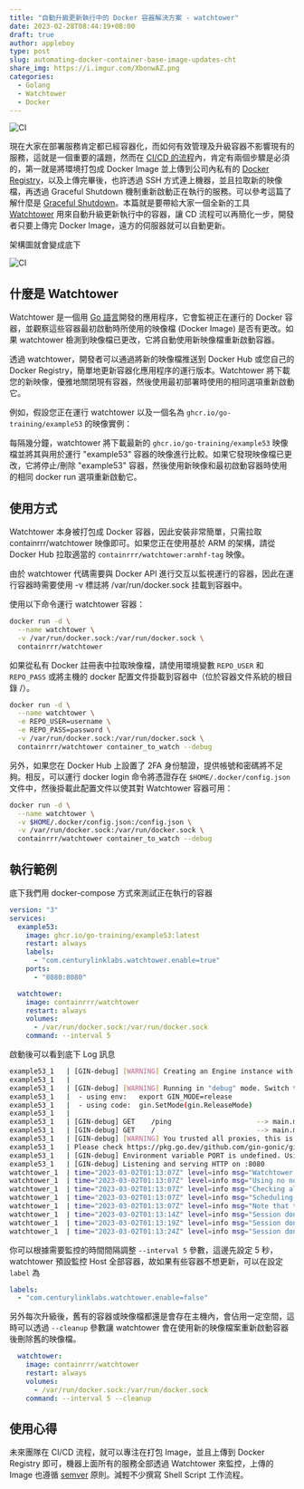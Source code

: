 ```yaml
---
title: "自動升級更新執行中的 Docker 容器解決方案 - watchtower"
date: 2023-02-28T08:44:19+08:00
draft: true
author: appleboy
type: post
slug: automating-docker-container-base-image-updates-cht
share_img: https://i.imgur.com/XbonwAZ.png
categories:
  - Golang
  - Watchtower
  - Docker
---
```


![CI](https://i.imgur.com/XbonwAZ.png)

現在大家在部署服務肯定都已經容器化，而如何有效管理及升級容器不影響現有的服務，這就是一個重要的議題，然而在 [CI/CD 的流程](https://zh.wikipedia.org/zh-tw/CI/CD)內，肯定有兩個步驟是必須的，第一就是將環境打包成 Docker Image 並上傳到公司內私有的 [Docker Registry](https://docs.docker.com/registry/)，以及上傳完畢後，也許透過 SSH 方式連上機器，並且拉取新的映像檔，再透過 Graceful Shutdown 機制重新啟動正在執行的服務。可以參考這篇了解什麼是 [Graceful Shutdown](https://blog.wu-boy.com/2020/02/what-is-graceful-shutdown-in-golang/)。本篇就是要帶給大家一個全新的工具 [Watchtower](https://containrrr.dev/watchtower) 用來自動升級更新執行中的容器，讓 CD 流程可以再簡化一步，開發者只要上傳完 Docker Image，遠方的伺服器就可以自動更新。

<!--more-->

架構圖就會變成底下

![CI](https://i.imgur.com/sPCVa57.png)

## 什麼是 Watchtower

Watchtower 是一個用 [Go 語言](https://go.dev)開發的應用程序，它會監視正在運行的 Docker 容器，並觀察這些容器最初啟動時所使用的映像檔 (Docker Image) 是否有更改。如果 watchtower 檢測到映像檔已更改，它將自動使用新映像檔重新啟動容器。

透過 watchtower，開發者可以通過將新的映像檔推送到 Docker Hub 或您自己的 Docker Registry，簡單地更新容器化應用程序的運行版本。Watchtower 將下載您的新映像，優雅地關閉現有容器，然後使用最初部署時使用的相同選項重新啟動它。

例如，假設您正在運行 watchtower 以及一個名為 `ghcr.io/go-training/example53` 的映像實例：

每隔幾分鐘，watchtower 將下載最新的 `ghcr.io/go-training/example53` 映像檔並將其與用於運行 "example53" 容器的映像進行比較。如果它發現映像檔已更改，它將停止/刪除 "example53" 容器，然後使用新映像和最初啟動容器時使用的相同 docker run 選項重新啟動它。

## 使用方式

Watchtower 本身被打包成 Docker 容器，因此安裝非常簡單，只需拉取 containrrr/watchtower 映像即可。如果您正在使用基於 ARM 的架構，請從 Docker Hub 拉取適當的 `containrrr/watchtower:armhf-tag` 映像。

由於 watchtower 代碼需要與 Docker API 進行交互以監視運行的容器，因此在運行容器時需要使用 -v 標誌將 /var/run/docker.sock 挂載到容器中。

使用以下命令運行 watchtower 容器：

```sh
docker run -d \
  --name watchtower \
  -v /var/run/docker.sock:/var/run/docker.sock \
  containrrr/watchtower
```

如果從私有 Docker 註冊表中拉取映像檔，請使用環境變數 `REPO_USER` 和 `REPO_PASS` 或將主機的 docker 配置文件掛載到容器中（位於容器文件系統的根目錄 /）。

```sh
docker run -d \
  --name watchtower \
  -e REPO_USER=username \
  -e REPO_PASS=password \
  -v /var/run/docker.sock:/var/run/docker.sock \
  containrrr/watchtower container_to_watch --debug
```

另外，如果您在 Docker Hub 上設置了 2FA 身份驗證，提供帳號和密碼將不足夠。相反，可以運行 docker login 命令將憑證存在 `$HOME/.docker/config.json` 文件中，然後掛載此配置文件以使其對 Watchtower 容器可用：

```sh
docker run -d \
  --name watchtower \
  -v $HOME/.docker/config.json:/config.json \
  -v /var/run/docker.sock:/var/run/docker.sock \
  containrrr/watchtower container_to_watch --debug
```

## 執行範例

底下我們用 docker-compose 方式來測試正在執行的容器

```yml
version: "3"
services:
  example53:
    image: ghcr.io/go-training/example53:latest
    restart: always
    labels:
      - "com.centurylinklabs.watchtower.enable=true"
    ports:
      - "8080:8080"

  watchtower:
    image: containrrr/watchtower
    restart: always
    volumes:
      - /var/run/docker.sock:/var/run/docker.sock
    command: --interval 5
```

啟動後可以看到底下 Log 訊息

```sh
example53_1   | [GIN-debug] [WARNING] Creating an Engine instance with the Logger and Recovery middleware already attached.
example53_1   |
example53_1   | [GIN-debug] [WARNING] Running in "debug" mode. Switch to "release" mode in production.
example53_1   |  - using env:	export GIN_MODE=release
example53_1   |  - using code:	gin.SetMode(gin.ReleaseMode)
example53_1   |
example53_1   | [GIN-debug] GET    /ping                     --> main.main.func1 (3 handlers)
example53_1   | [GIN-debug] GET    /                         --> main.main.func2 (3 handlers)
example53_1   | [GIN-debug] [WARNING] You trusted all proxies, this is NOT safe. We recommend you to set a value.
example53_1   | Please check https://pkg.go.dev/github.com/gin-gonic/gin#readme-don-t-trust-all-proxies for details.
example53_1   | [GIN-debug] Environment variable PORT is undefined. Using port :8080 by default
example53_1   | [GIN-debug] Listening and serving HTTP on :8080
watchtower_1  | time="2023-03-02T01:13:07Z" level=info msg="Watchtower 1.5.3"
watchtower_1  | time="2023-03-02T01:13:07Z" level=info msg="Using no notifications"
watchtower_1  | time="2023-03-02T01:13:07Z" level=info msg="Checking all containers (except explicitly disabled with label)"
watchtower_1  | time="2023-03-02T01:13:07Z" level=info msg="Scheduling first run: 2023-03-02 01:13:12 +0000 UTC"
watchtower_1  | time="2023-03-02T01:13:07Z" level=info msg="Note that the first check will be performed in 4 seconds"
watchtower_1  | time="2023-03-02T01:13:14Z" level=info msg="Session done" Failed=0 Scanned=2 Updated=0 notify=no
watchtower_1  | time="2023-03-02T01:13:19Z" level=info msg="Session done" Failed=0 Scanned=2 Updated=0 notify=no
watchtower_1  | time="2023-03-02T01:13:24Z" level=info msg="Session done" Failed=0 Scanned=2 Updated=0 notify=no
```

你可以根據需要監控的時間間隔調整 `--interval 5` 參數，這邊先設定 5 秒，watchtower 預設監控 Host 全部容器，故如果有些容器不想更新，可以在設定 `label` 為

```yml
labels:
  - "com.centurylinklabs.watchtower.enable=false"
```

另外每次升級後，舊有的容器或映像檔都還是會存在主機內，會佔用一定空間，這時可以透過 `--cleanup` 參數讓 watchtower 會在使用新的映像檔案重新啟動容器後刪除舊的映像檔。

```yml
  watchtower:
    image: containrrr/watchtower
    restart: always
    volumes:
      - /var/run/docker.sock:/var/run/docker.sock
    command: --interval 5 --cleanup
```

## 使用心得

未來團隊在 CI/CD 流程，就可以專注在打包 Image，並且上傳到 Docker Registry 即可，機器上面所有的服務全部透過 Watchtower 來監控，上傳的 Image 也遵循 [semver](https://semver.org/) 原則。減輕不少撰寫 Shell Script 工作流程。
